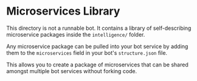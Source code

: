 # Microservices Library

This directory is not a runnable bot. It contains a library of self-describing microservice packages inside the `intelligence/` folder. 

Any microservice package can be pulled into your bot service by adding them to the `microservices` field in your bot's `structure.json` file.

This allows you to create a package of microservices that can be shared amongst multiple bot services without forking code.